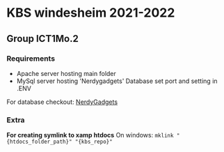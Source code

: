 # KBS windesheim 2021-2022
## Group ICT1Mo.2


### Requirements
- Apache server hosting main folder
- MySql server hosting 'Nerdygadgets' Database set port and setting in .ENV

For database checkout: [NerdyGadgets](https://www.dropbox.com/s/8iet4y5qr616vxf/Nerdygadgets_database.sql?dl=0)



### Extra
**For creating symlink to xamp htdocs**
On windows: `mklink "{htdocs_folder_path}" "{kbs_repo}"`
